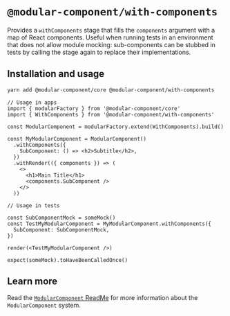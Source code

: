# `@modular-component/with-components`

Provides a `withComponents` stage that fills the `components` argument with
a map of React components. Useful when running tests in an environment that
does not allow module mocking: sub-components can be stubbed in tests by
calling the stage again to replace their implementations.

## Installation and usage

```bash
yarn add @modular-component/core @modular-component/with-components
```

```tsx
// Usage in apps
import { modularFactory } from '@modular-component/core'
import { WithComponents } from '@modular-component/with-components'

const ModularComponent = modularFactory.extend(WithComponents).build()

const MyModularComponent = ModularComponent()
  .withComponents({
    SubComponent: () => <h2>Subtitle</h2>,
  })
  .withRender(({ components }) => (
    <>
      <h1>Main Title</h1>
      <components.SubComponent />
    </>
  ))
```

```tsx
// Usage in tests

const SubComponentMock = someMock()
const TestMyModularComponent = MyModularComponent.withComponents({
  SubComponent: SubComponentMock,
})

render(<TestMyModularComponent />)

expect(someMock).toHaveBeenCalledOnce()
```

## Learn more

Read the [`ModularComponent` ReadMe](https://github.com/jvdsande/modular-component/blob/master/README.md) for more information about the `ModularComponent` system.
